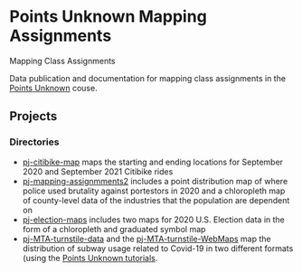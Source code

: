 # Points Unknown Mapping Assignments

Mapping Class Assignments

Data publication and documentation for mapping class assignments in the [Points Unknown](https://pointsunknown.nyc/) couse. 

## Projects
### Directories

* [pj-citibike-map](projects/pj-citibike-map) maps the starting and ending locations for September 2020 and September 2021 Citibike rides
* [pj-mapping-assignmments2](projects/pj-mapping-assignmments2) includes a point distribution map of where police used brutality against portestors in 2020 and a chloropleth map of county-level data of the industries that the population are dependent on
* [pj-election-maps](projects/pj-election-maps) includes two maps for 2020 U.S. Election data in the form of a chloropleth and graduated symbol map
* [pj-MTA-turnstile-data](projects/pj-MTA-turnstile-data) and the [pj-MTA-turnstile-WebMaps](projects/pj-MTA-turnstile-WebMap) map the distribution of subway usage related to Covid-19 in two different formats (using the [Points Unknown tutorials](https://pointsunknown.nyc/tutorial_list/). 
